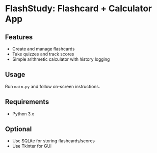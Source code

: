 
# FlashStudy: Flashcard + Calculator App

## Features
- Create and manage flashcards
- Take quizzes and track scores
- Simple arithmetic calculator with history logging

## Usage
Run `main.py` and follow on-screen instructions.

## Requirements
- Python 3.x

## Optional
- Use SQLite for storing flashcards/scores
- Use Tkinter for GUI
